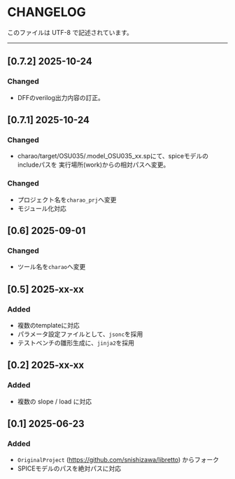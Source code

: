 # CHANGELOG

このファイルは UTF-8 で記述されています。

---

## [0.7.2] 2025-10-24
### Changed
- DFFのverilog出力内容の訂正。

## [0.7.1] 2025-10-24
### Changed
- charao/target/OSU035/.model_OSU035_xx.spにて、spiceモデルのincludeパスを 実行場所(work)からの相対パスへ変更。

### Changed
- プロジェクト名を`charao_prj`へ変更
- モジュール化対応

## [0.6] 2025-09-01
### Changed
- ツール名を`charao`へ変更

## [0.5] 2025-xx-xx
### Added
- 複数のtemplateに対応
- パラメータ設定ファイルとして、`jsonc`を採用
- テストベンチの雛形生成に、`jinja2`を採用

## [0.2] 2025-xx-xx
### Added
- 複数の slope / load に対応

## [0.1] 2025-06-23
### Added
- `OriginalProject` (https://github.com/snishizawa/libretto) からフォーク
- SPICEモデルのパスを絶対パスに対応
